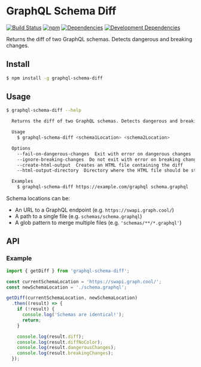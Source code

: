 # GraphQL Schema Diff

[![Build Status](https://img.shields.io/travis/fabsrc/graphql-schema-diff.svg?style=flat-square)](https://travis-ci.org/fabsrc/graphql-schema-diff)
[![npm](https://img.shields.io/npm/v/graphql-schema-diff.svg?style=flat-square)](https://www.npmjs.com/package/graphql-schema-diff)
[![Dependencies](https://img.shields.io/david/fabsrc/graphql-schema-diff.svg?style=flat-square)](https://david-dm.org/fabsrc/graphql-schema-diff)
[![Development Dependencies](https://img.shields.io/david/dev/fabsrc/graphql-schema-diff.svg?style=flat-square)](https://david-dm.org/fabsrc/graphql-schema-diff?type=dev)

Returns the diff of two GraphQL schemas. Detects dangerous and breaking changes.

## Install

```sh
$ npm install -g graphql-schema-diff
```

## Usage

```sh
$ graphql-schema-diff --help

  Returns the diff of two GraphQL schemas. Detects dangerous and breaking changes.

  Usage
    $ graphql-schema-diff <schema1Location> <schema2Location>

  Options
    --fail-on-dangerous-changes  Exit with error on dangerous changes
    --ignore-breaking-changes  Do not exit with error on breaking changes
    --create-html-output  Creates an HTML file containing the diff
    --html-output-directory  Directory where the HTML file should be stored (Default: './schemaDiff')

  Examples
    $ graphql-schema-diff https://example.com/graphql schema.graphql

```

Schema locations can be:

* An URL to a GraphQL endpoint (e.g. `https://swapi.graph.cool/`)
* A path to a single file (e.g. `schemas/schema.graphql`)
* A glob pattern to merge multiple files (e.g. `'schemas/**/*.graphql'`)


## API

### Example

```js
import { getDiff } from 'graphql-schema-diff';

const currentSchemaLocation = 'https://swapi.graph.cool/';
const newSchemaLocation = './schema.graphql';

getDiff(currentSchemaLocation, newSchemaLocation)
  .then((result) => {
    if (!result) {
      console.log('Schemas are identical!');
      return;
    }

    console.log(result.diff);
    console.log(result.diffNoColor);
    console.log(result.dangerousChanges);
    console.log(result.breakingChanges);
  });
```
